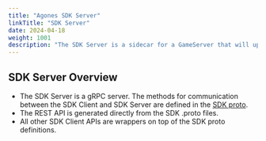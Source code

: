 ```yaml
---
title: "Agones SDK Server"
linkTitle: "SDK Server"
date: 2024-04-18
weight: 1001
description: "The SDK Server is a sidecar for a GameServer that will update the GameServer Status on SDK requests."
---
```


## SDK Server Overview
- The SDK Server is a gRPC server. The methods for communication between the SDK Client and SDK Server are defined in the [SDK proto](https://github.com/googleforgames/agones/blob/main/proto/sdk).
- The REST API is generated directly from the SDK .proto files.
- All other SDK Client APIs are wrappers on top of the SDK proto definitions.
